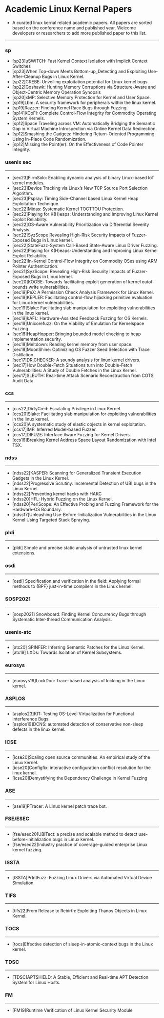 # Academic Linux Kernal Papers

* A curated linux kernal related academic papers. All papers are sorted based on the conference name and published year. Welcome developers or researchers to add more published paper to this list.
---
### sp
* [sp23]μSWITCH: Fast Kernel Context Isolation with Implicit Context Switches
* [sp23]When Top-down Meets Bottom-up_Detecting and Exploiting Use-After-Cleanup Bugs in Linux Kernel.
* [sp22]GREBE: Unveiling exploitation potential for Linux kernel bugs.
* [sp22]Goshawk: Hunting Memory Corruptions via Structure-Aware and Object-Centric Memory Operation Synopsis
* [sp20]xMP: Selective Memory Protection for Kernel and User Space.
* [sp19]Lbm: A security framework for peripherals within the linux kernel.
* [sp19]Razzer: Finding Kernel Race Bugs through Fuzzing.
* [sp14]KCoFI: Complete Control-Flow Integrity for Commodity Operating System Kernels.
* [sp12]Space Traveling across VM: Automatically Bridging the Semantic Gap in Virtual Machine Introspection via Online Kernel Data Redirection.
* [sp12]Smashing the Gadgets: Hindering Return-Oriented Programming Using In-Place Code Randomization.
* [sp12]Missing the Point(er): On the Effectiveness of Code Pointer Integrity.

### usenix sec
---
* [sec23]FirmSolo: Enabling dynamic analysis of binary Linux-based IoT kernel modules.
* [sec23]Device Tracking via Linux’s New TCP Source Port Selection Algorithm.
* [sec23]Pspray: Timing Side-Channel based Linux Kernel Heap Exploitation Technique.
* [sec22]Midas: Systematic Kernel TOCTTOU Protection.
* [sec22]Playing for K(H)eaps: Understanding and Improving Linux Kernel Exploit Reliability.
* [sec22]OS-Aware Vulnerability Prioritization via Differential Severity Analysis.
* [sec22]SyzScope Revealing High-Risk Security Impacts of Fuzzer-Exposed Bugs in Linux kernel.
* [sec22]StateFuzz-System Call-Based State-Aware Linux Driver Fuzzing.
* [sec22]Playing for K(H)eaps-Understanding and Improving Linux Kernel Exploit Reliability.
* [sec22]In-Kernel Control-Flow Integrity on Commodity OSes using ARM Pointer Authentication.
* [sec21]SyzScope: Revealing High-Risk Security Impacts of Fuzzer-Exposed Bugs in Linux kernel.
* [sec20]KOOBE: Towards facilitating exploit generation of kernel outof-bounds write vulnerabilities.
* [sec19]PeX: A Permission Check Analysis Framework for Linux Kernel.
* [sec19]KEPLER: Facilitating control-flow hijacking primitive evaluation for Linux kernel vulnerabilities.
* [sec19]Slake: Facilitating slab manipulation for exploiting vulnerabilities in the linux kernel.
* [sec19]kAFL: Hardware-Assisted Feedback Fuzzing for OS Kernels.
* [sec19]Unicorefuzz: On the Viability of Emulation for Kernelspace Fuzzing
* [sec18]HeapHopper: Bringing bounded model checking to heap implementation security.
* [sec18]Meltdown: Reading kernel memory from user space.
* [sec18]MoonShine: Optimizing OS Fuzzer Seed Selection with Trace Distillation.
* [sec17]DR.CHECKER: A soundy analysis for linux kernel drivers.
* [sec17]How Double-Fetch Situations turn into Double-Fetch Vulnerabilities: A Study of Double Fetches in the Linux Kernel.
* [sec17]SLEUTH: Real-time Attack Scenario Reconstruction from COTS Audit Data.

### ccs
---
* [ccs22]DirtyCred: Escalating Privilege in Linux Kernel.
* [ccs20]Slake: Facilitating slab manipulation for exploiting vulnerabilities in the linux kernel.
* [ccs20]A systematic study of elastic objects in kernel exploitation.
* [ccs17]IMF: Inferred Model-based Fuzzer.
* [ccs17]DIFUZE: Interface Aware Fuzzing for Kernel Drivers.
* [ccs16]Breaking Kernel Address Space Layout Randomization with Intel TSX.

### ndss
---
* [ndss22]KASPER: Scanning for Generalized Transient Execution Gadgets in the Linux Kernel.
* [ndss22]Progressive Scrutiny: Incremental Detection of UBI bugs in the Linux Kernel.
* [ndss22]Preventing kernel hacks with HAKC
* [ndss20]HFL: Hybrid Fuzzing on the Linux Kernel.
* [ndss20]PeriScope: An Effective Probing and Fuzzing Framework for the Hardware-OS Boundary.
* [ndss17]Unleashing Use-Before-Initialization Vulnerabilities in the Linux Kernel Using Targeted Stack Spraying.

### pldi
---
* [pldi] Simple and precise static analysis of untrusted linux kernel extensions.

### osdi
---
* [osdi] Specification and verification in the field: Applying formal methods to {BPF} just-in-time compilers in the Linux kernel.

### SOSP2021
---
* [sosp2021] Snowboard: Finding Kernel Concurrency Bugs through Systematic Inter-thread Communication Analysis.

### usenix-atc
---
* [atc20] SPINFER: Inferring Semantic Patches for the Linux Kernel.
* [atc19] LXDs: Towards Isolation of Kernel Subsystems.

### eurosys
---
* [eurosys19]LockDoc: Trace-based analysis of locking in the Linux kernel.

### ASPLOS
---
* [asplos23]KIT: Testing OS-Level Virtualization for Functional Interference Bugs.
* [asplos19]DCNS: automated detection of conservative non-sleep defects in the linux kernel.

### ICSE
---
* [icse20]Scaling open source communities: An empirical study of the Linux kernel.
* [icse20]Configfix: interactive configuration conflict resolution for the linux kernel.
* [icse20]Demystifying the Dependency Challenge in Kernel Fuzzing

### ASE
---
* [ase19]PTracer: A Linux kernel patch trace bot.

### FSE/ESEC
---
* [fse/esec20]UBITect: a precise and scalable method to detect use-before-initialization bugs in Linux kernel.
* [fse/esec22]Industry practice of coverage-guided enterprise Linux kernel fuzzing.

### ISSTA
---
* [ISSTA]PrIntFuzz: Fuzzing Linux Drivers via Automated Virtual Device Simulation.

### TIFS
---
* [tifs22]From Release to Rebirth: Exploiting Thanos Objects in Linux Kernel.

### TOCS
---
* [tocs]Effective detection of sleep-in-atomic-context bugs in the Linux kernel.

### TDSC
---
* [TDSC]APTSHIELD: A Stable, Efficient and Real-time APT Detection System for Linux Hosts.

### FM
---
* [FM19]Runtime Verification of Linux Kernel Security Module




